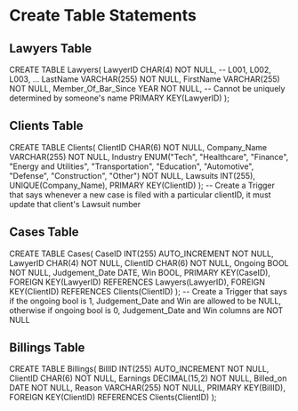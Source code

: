 # Create Table Statements


## Lawyers Table
CREATE TABLE Lawyers(
    LawyerID CHAR(4) NOT NULL, -- L001, L002, L003, ...
    LastName VARCHAR(255) NOT NULL,
    FirstName VARCHAR(255) NOT NULL,
    Member_Of_Bar_Since YEAR NOT NULL, -- Cannot be uniquely determined by someone's name
    PRIMARY KEY(LawyerID)
);

## Clients Table

CREATE TABLE Clients(
    ClientID CHAR(6) NOT NULL,
    Company_Name VARCHAR(255) NOT NULL,
    Industry ENUM("Tech", "Healthcare", "Finance", "Energy and Utilities", "Transportation", "Education", "Automotive", "Defense", "Construction", "Other") NOT NULL,
    Lawsuits INT(255),
    UNIQUE(Company_Name),
    PRIMARY KEY(ClientID)
);
-- Create a Trigger that says whenever a new case is filed with a particular clientID, it must update that client's Lawsuit number

## Cases Table

CREATE TABLE Cases(
    CaseID INT(255) AUTO_INCREMENT NOT NULL,
    LawyerID CHAR(4) NOT NULL,
    ClientID CHAR(6) NOT NULL,
    Ongoing BOOL NOT NULL,
    Judgement_Date DATE,
    Win BOOL, 
    PRIMARY KEY(CaseID),
    FOREIGN KEY(LawyerID) REFERENCES Lawyers(LawyerID),
    FOREIGN KEY(ClientID) REFERENCES Clients(ClientID)
);
-- Create a Trigger that says if the ongoing bool is 1, Judgement_Date and Win are allowed to be NULL, otherwise if ongoing bool is 0, Judgement_Date and Win columns are NOT NULL

## Billings Table
CREATE TABLE Billings(
    BillID INT(255) AUTO_INCREMENT NOT NULL,
    ClientID CHAR(6) NOT NULL,
    Earnings DECIMAL(15,2) NOT NULL,
    Billed_on DATE NOT NULL,
    Reason VARCHAR(255) NOT NULL,
    PRIMARY KEY(BillID),
    FOREIGN KEY(ClientID) REFERENCES Clients(ClientID)
);